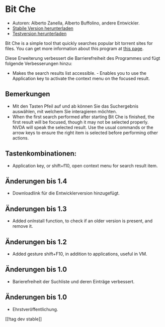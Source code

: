 # Bit Che #
*	 Autoren: Alberto Zanella, Alberto Buffolino, andere Entwickler.
*	 [Stabile Version herunterladen][1]
*	 [Testversion herunterladen][3]

Bit Che is a simple tool that quickly searches popular bit torrent sites for
files.  You can get more information about this program at [this page][2].

Diese Erweiterung verbessert die Barrierefreiheit des Programmes und fügt
folgende Verbesserungen hinzu:

- Makes the search results list accessible.  - Enables you to use the
Application key to activate the context menu on the focused result.


## Bemerkungen ##
*	 Mit den Tasten Pfeil auf und ab können Sie das Suchergebnis auswählen,
   mit welchem Sie interagieren möchten.
*	 When the first search performed after starting Bit Che is finished, the
   first result will be focused, though it may not be selected
   properly. NVDA will speak the selected result. Use the usual commands or
   the arrow keys to ensure the right item is selected before performing
   other actions.


## Tastenkombinationen: ##
*	Application key, or shift+f10, open context menu for search result item.

## Änderungen bis 1.4 ##
*	 Downloadlink für die Entwicklerversion hinzugefügt.

## Änderungen bis 1.3 ##
*	 Added onInstall function, to check if an older version is present, and
   remove it.

## Änderungen bis 1.2 ##
*	 Added gesture shift+F10, in addition to applications, useful in VM.

## Änderungen bis 1.0 ##
*	 Barierefreiheit der Suchliste und deren Einträge verbessert.

## Änderungen bis 1.0 ##
*	 Ehrstveröffentlichung.

[[!tag dev stable]]

[1]: http://addons.nvda-project.org/files/get.php?file=bc

[2]: http://www.convivea.com

[3]: http://addons.nvda-project.org/files/get.php?file=bc-dev
